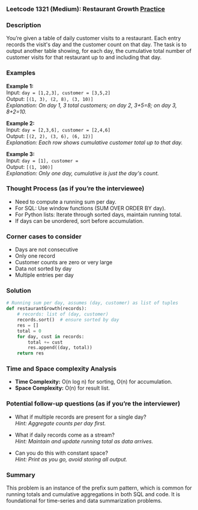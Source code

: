 ### Leetcode 1321 (Medium): Restaurant Growth [Practice](https://leetcode.com/problems/restaurant-growth)

### Description  
You’re given a table of daily customer visits to a restaurant. Each entry records the visit's day and the customer count on that day. The task is to output another table showing, for each day, the cumulative total number of customer visits for that restaurant up to and including that day.

### Examples  

**Example 1:**  
Input: `day = [1,2,3], customer = [3,5,2]`  
Output: `[(1, 3), (2, 8), (3, 10)]`  
*Explanation: On day 1, 3 total customers; on day 2, 3+5=8; on day 3, 8+2=10.*

**Example 2:**  
Input: `day = [2,3,6], customer = [2,4,6]`  
Output: `[(2, 2), (3, 6), (6, 12)]`  
*Explanation: Each row shows cumulative customer total up to that day.*

**Example 3:**  
Input: `day = [1], customer = `  
Output: `[(1, 100)]`  
*Explanation: Only one day, cumulative is just the day's count.*

### Thought Process (as if you’re the interviewee)  
- Need to compute a running sum per day.
- For SQL: Use window functions (SUM OVER ORDER BY day).
- For Python lists: Iterate through sorted days, maintain running total.
- If days can be unordered, sort before accumulation.

### Corner cases to consider  
- Days are not consecutive
- Only one record
- Customer counts are zero or very large
- Data not sorted by day
- Multiple entries per day

### Solution

```python
# Running sum per day, assumes (day, customer) as list of tuples
def restaurantGrowth(records):
    # records: list of (day, customer)
    records.sort()  # ensure sorted by day
    res = []
    total = 0
    for day, cust in records:
        total += cust
        res.append((day, total))
    return res
```

### Time and Space complexity Analysis  
- **Time Complexity:** O(n log n) for sorting, O(n) for accumulation.
- **Space Complexity:** O(n) for result list.

### Potential follow-up questions (as if you’re the interviewer)  
- What if multiple records are present for a single day?  
  *Hint: Aggregate counts per day first.*

- What if daily records come as a stream?  
  *Hint: Maintain and update running total as data arrives.*

- Can you do this with constant space?  
  *Hint: Print as you go, avoid storing all output.*

### Summary
This problem is an instance of the prefix sum pattern, which is common for running totals and cumulative aggregations in both SQL and code. It is foundational for time-series and data summarization problems.
